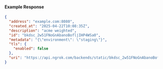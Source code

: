 <!-- Code generated for API Clients. DO NOT EDIT. -->
#### Example Response
```json
{
  "address": "example.com:8080",
  "created_at": "2025-04-22T10:08:35Z",
  "description": "acme weighted",
  "id": "bkdsc_2w51FNoGnAbanoBofljIHP4WSa0",
  "metadata": "{\"environment\": \"staging\"}",
  "tls": {
    "enabled": false
  },
  "uri": "https://api.ngrok.com/backends/static/bkdsc_2w51FNoGnAbanoBofljIHP4WSa0"
}
